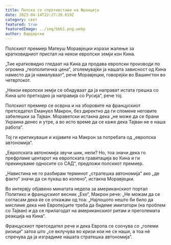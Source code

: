 ```yaml
---
title: Полска се спротивстави на Франција
date: 2023-04-14T22:27:20.619Z
category: свет
featured: true
featuredImage: ../img/bbb1.png.webp
author: Вардарски
---
```


Полскиот премиер Матеуш Моравјецки изрази жалење за кратковидниот пристап на некои европски земји кон Кина.

„Тие кратковидно гледаат на Кина да продава европски производи по огромна „геополитичка цена“, зголемувајќи ја нашата зависност од Кина наместо да ја намалуваат“, рече Моравјецки, говорејќи во Вашингтон во четвртокот.

„Некои европски земји се обидуваат да ја направат истата грешка со Кина што претходно ја направија со Русија“, рече тој.

Полскиот премиер се осврна и на зборовите на францускиот претседател Емануел Макрон, без директно да ги спомене неговите забелешки за Тајван. Мораветски истакна дека „не може да се брани Украина денес и утре, а во исто време да се каже дека Тајван не е наша работа“.

Тој ги критикуваше и изјавите на Макрон за потребата од „европска автономија“.

„Европската автономија звучи шик, нели? Но, тоа значи дека го префрламе центарот на европската гравитација во Кина и ги прекинуваме односите со САД“, предложи полскиот премиер.

„Навистина не го разбирам терминот „стратешка автономија“ ако „де факто“ значи да си пукаш во колено“, истакна Моравјецки.

Во интервју објавено минатата недела за американскиот портал Политико и францускиот весник „Ехо“, Макрон рече: „Не можам да се согласам дека ќе се откажам од тоа: „Најлошото нешто би било да мислиме дека ние Европејците треба да бидеме имитатори (на проблем со Тајван) и да се прилагодат на американскиот ритам и преголемата реакција на Кина“.

Францускиот претседател рече и дека Европа се соочува со „големи ризици“ затоа што „се вклучува во кризи кои не се наши, а тоа нè спречува да ја изградиме нашата стратешка автономија“.
